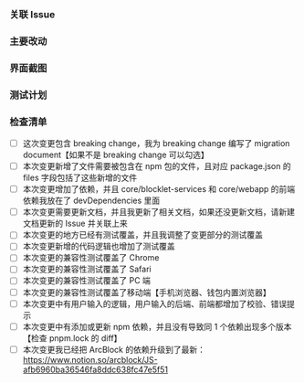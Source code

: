 ### 关联 Issue

<!-- 请用 fixes、closes、resolves、relates 这些关键词来关联 issue，原则上，所有 PR 都应该有关联 Issue -->

### 主要改动

<!--
  @example:
    1. 修复了 xxx
    2. 改进了 xxx
    3. 调整了 xxx
-->

### 界面截图

<!-- 如果改动的是跟 UI 相关的，不论是 CLI 还是 WEB 都应该截图 -->

### 测试计划

<!-- 如果本次变更没有自动化测试覆盖，你整理的测试用例集是什么？需要编写成 todo list 放到下面 -->

### 检查清单

- [ ] 这次变更包含 breaking change，我为 breaking change 编写了 migration document【如果不是 breaking change 可以勾选】
- [ ] 本次变更新增了文件需要被包含在 npm 包的文件，且对应 package.json 的 files 字段包括了这些新增的文件
- [ ] 本次变更增加了依赖，并且 core/blocklet-services 和 core/webapp 的前端依赖我放在了 devDependencies 里面
- [ ] 本次变更需要更新文档，并且我更新了相关文档，如果还没更新文档，请新建文档更新的 Issue 并关联上来
- [ ] 本次变更的地方已经有测试覆盖，并且我调整了变更部分的测试覆盖
- [ ] 本次变更新增的代码逻辑也增加了测试覆盖
- [ ] 本次变更的兼容性测试覆盖了 Chrome
- [ ] 本次变更的兼容性测试覆盖了 Safari
- [ ] 本次变更的兼容性测试覆盖了 PC 端
- [ ] 本次变更的兼容性测试覆盖了移动端【手机浏览器、钱包内置浏览器】
- [ ] 本次变更中有用户输入的逻辑，用户输入的后端、前端都增加了校验、错误提示
- [ ] 本次变更中有添加或更新 npm 依赖，并且没有导致同 1 个依赖出现多个版本【检查 pnpm.lock 的 diff】
- [ ] 本次变更我已经把 ArcBlock 的依赖升级到了最新：https://www.notion.so/arcblock/JS-afb6960ba36546fa8ddc638fc47e5f51
